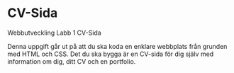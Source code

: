 # CV-Sida
Webbutveckling Labb 1 CV-Sida 

Denna uppgift går ut på att du ska koda en enklare webbplats från grunden med HTML och CSS. Det du ska bygga är en CV-sida för dig själv med information om dig, ditt CV och en portfolio.
